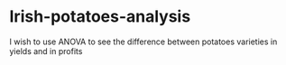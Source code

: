 # Irish-potatoes-analysis
I wish to use ANOVA to see the difference between potatoes varieties in yields and in profits
